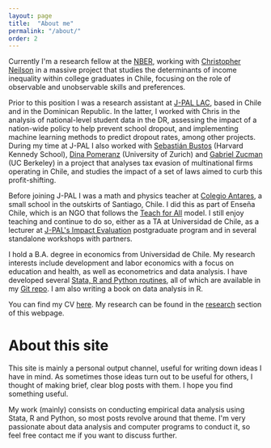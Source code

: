 ```yaml
---
layout: page
title:  "About me"
permalink: "/about/"
order: 2
---
```


Currently I'm a research fellow at the [NBER](http://www.nber.org/), working with [Christopher Neilson](https://sites.google.com/site/christopherneilson/) in a massive project that studies the determinants of income inequality within college graduates in Chile, focusing on the role of observable and unobservable skills and preferences.

Prior to this position I was a research assistant at [J-PAL LAC](https://www.povertyactionlab.org/lac), based in Chile and in the Dominican Republic.
In the latter, I worked with Chris in the analysis of national-level student data in the DR, assessing the impact of a nation-wide policy to help prevent school dropout, and implementing machine learning methods to predict dropout rates, among other projects.
During my time at J-PAL I also worked with [Sebastián Bustos](https://www.hks.harvard.edu/about/faculty-staff-directory/sebastian-bustos) (Harvard Kennedy School), [Dina Pomeranz](https://www.econ.uzh.ch/en/people/faculty/pomeranz.html) (University of Zurich) and [Gabriel Zucman](http://gabriel-zucman.eu/) (UC Berkeley) in a project that analyses tax evasion of multinational firms operating in Chile, and studies the impact of a set of laws aimed to curb this profit-shifting.

Before joining J-PAL I was a math and physics teacher at [Colegio Antares](http://www.colegioantares.cl/), a small school in the outskirts of Santiago, Chile. I did this as part of Enseña Chile, which is an NGO that follows the [Teach for All](http://teachforall.org/) model. I still enjoy teaching and continue to do so, either as a TA at Universidad de Chile, as a lecturer at [J-PAL's Impact Evaluation](http://www.educacioncontinua.uc.cl/24718-ficha-diplomado-en-evaluacion-de-impacto-de-programas-y-politicas-publicas) postgraduate program and in several standalone workshops with partners.

I hold a B.A. degree in economics from Universidad de Chile.
My research interests include development and labor economics with a focus on education and health, as well as econometrics and data analysis. I have developed several [Stata, R and Python routines](/resources), all of which are available in my [Git repo](http://www.github.com/acarril). I am also writing a book on data analysis in R.

You can find my CV [here](https://www.dropbox.com/s/oow36pf0wyevnc4/CV_acarril.pdf?dl=0).
My research can be found in the [research](/research) section of this webpage.

# About this site

This site is mainly a personal output channel, useful for writing down ideas I have in mind.
As sometimes those ideas turn out to be useful for others, I thought of making brief, clear blog posts with them.
I hope you find something useful.

My work (mainly) consists on conducting empirical data analysis using Stata, R and Python, so most posts revolve around that theme.
I'm very passionate about data analysis and computer programs to conduct it, so feel free contact me if you want to discuss further.
